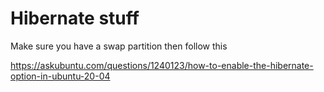 # Hibernate stuff

Make sure you have a swap partition then follow this 

https://askubuntu.com/questions/1240123/how-to-enable-the-hibernate-option-in-ubuntu-20-04
